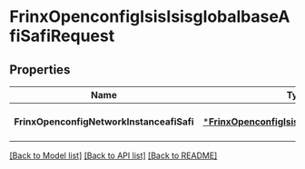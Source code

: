# FrinxOpenconfigIsisIsisglobalbaseAfiSafiRequest

## Properties
Name | Type | Description | Notes
------------ | ------------- | ------------- | -------------
**FrinxOpenconfigNetworkInstanceafiSafi** | [***FrinxOpenconfigIsisIsisglobalbaseAfiSafi**](frinx.openconfig.isis.isisglobalbase.AfiSafi.md) |  | [optional] [default to null]

[[Back to Model list]](../README.md#documentation-for-models) [[Back to API list]](../README.md#documentation-for-api-endpoints) [[Back to README]](../README.md)


